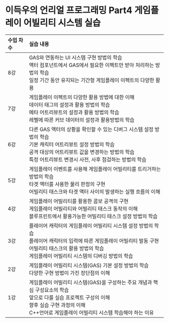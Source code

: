 # 이득우의 언리얼 프로그래밍 Part4 게임플레이 어빌리티 시스템 실습

| <b>수업 차수</b> |  <b>실습 내용</b> |
| :-------------- | :------------------ |
| 8강 | GAS와 연동하는 UI 시스템 구현 방법의 학습 </br> 액터 컴포넌트에서 GAS에서 필요한 이펙트만 받아 처리하는 방법의 학습 </br> 일정 기간 동안 유지되는 기간형 게임플레이 이펙트의 다양한 활용 |
| 7강 | 게임플레이 이펙트의 다양한 활용 방법에 대한 이해 </br> 데이터 태그의 설정과 활용 방법의 학습 </br> 메타 어트리뷰트의 설정과 활용 방법의 학습 </br> 레벨에 따른 커브 데이터의 설정과 활용방법의 학습 |
| 6강 | 다른 GAS 액터의 상황을 확인할 수 있는 디버그 시스템 설정 방법의 학습 </br> 기본 캐릭터 어트리뷰트 설정 방법의 학습 </br> 공격 대상의 어트리뷰트 값을 변경하는 방법의 학습 </br> 특정 어트리뷰트 변경시 사전, 사후 점검하는 방법의 학습 |
| 5강 | 게임플레이 이벤트를 사용해 게임플레이 어빌리티를 트리거하는 방법의 학습 </br> 타겟 액터를 사용한 물리 판정의 구현 </br> 어빌리티 태스크와 타겟 액터 사이의 발생하는 실행 흐름의 이해 |
| 4강 | 게임플레이 어빌리티를 활용한 콤보 공격의 구현 </br> 게임플레이 어빌리티와 어빌리티 태스크 동작의 이해 </br> 블루프린트에서 활용가능한 어빌리티 태스크 설정 방법의 학습  |
| 3강 | 플레이어 캐릭터의 게임플레이 어빌리티 시스템 설정 방법의 학습 </br> 플레이어 캐릭터의 입력에 따른 게임플레이 어빌리티 발동 구현 </br> 어빌리티 태스크의 활용 방법의 학습 </br> 게임플레이 어빌리티 시스템의 디버깅 방법의 학습  |
| 2강 | 게임플레이 어빌리티 시스템(GAS) 기본 설정 방법의 학습 </br> 다양한 구현 방법이 가진 장단점의 이해  |
| 1강 | 게임플레이 어빌리티 시스템(GAS)을 구성하는 주요 개념과 핵심 구성요소의 학습 </br> 앞으로 다룰 실습 프로젝트 구성의 이해 </br> 향후 실습 구현 과정의 이해 </br> C++언어로 게임플레이 어빌리티 시스템 학습해야 하는 이유  |

